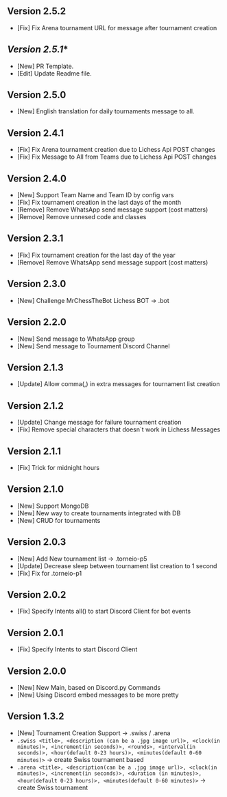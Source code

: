 **Version 2.5.2**
---
* \[Fix\] Fix Arena tournament URL for message after tournament creation

*Version 2.5.1**
---
* \[New\] PR Template.
* \[Edit\] Update Readme file.

**Version 2.5.0**
---
* \[New\] English translation for daily tournaments message to all.

**Version 2.4.1**
---
* \[Fix\] Fix Arena tournament creation due to Lichess Api POST changes
* \[Fix\] Fix Message to All from Teams due to Lichess Api POST changes

**Version 2.4.0**
---
* \[New\] Support Team Name and Team ID by config vars
* \[Fix\] Fix tournament creation in the last days of the month
* \[Remove\] Remove WhatsApp send message support (cost matters)
* \[Remove\] Remove unnesed code and classes

**Version 2.3.1**
---
* \[Fix\] Fix tournament creation for the last day of the year
* \[Remove\] Remove WhatsApp send message support (cost matters)

**Version 2.3.0**
---
* \[New\] Challenge MrChessTheBot Lichess BOT -> .bot

**Version 2.2.0**
---
* \[New\] Send message to WhatsApp group
* \[New\] Send message to Tournament Discord Channel

**Version 2.1.3**
---
* \[Update\] Allow comma(,) in extra messages for tournament list creation

**Version 2.1.2**
---
* \[Update\] Change message for failure tournament creation
* \[Fix\] Remove special characters that doesn`t work in Lichess Messages

**Version 2.1.1**
---
* \[Fix\] Trick for midnight hours

**Version 2.1.0**
---
* \[New\] Support MongoDB
* \[New\] New way to create tournaments integrated with DB
* \[New\] CRUD for tournaments

**Version 2.0.3**
---
* \[New\] Add New tournament list -> .torneio-p5
* \[Update\] Decrease sleep between tournament list creation to 1 second
* \[Fix\] Fix for .torneio-p1

**Version 2.0.2**
---
* \[Fix\] Specify Intents all() to start Discord Client for bot events


**Version 2.0.1**
---
* \[Fix\] Specify Intents to start Discord Client

**Version 2.0.0**
---
* \[New\] New Main, based on Discord.py Commands
* \[New\] Using Discord embed messages to be more pretty

**Version 1.3.2**
---
* \[New\] Tournament Creation Support -> .swiss / .arena
* `.swiss <title>, <description (can be a .jpg image url)>, <clock(in minutes)>, <increment(in seconds)>, <rounds>, <interval(in seconds)>, <hour(default 0-23 hours)>, <minutes(default 0-60 minutes)>` → create Swiss tournament based
* `.arena <title>, <description(can be a .jpg image url)>, <clock(in minutes)>, <increment(in seconds)>, <duration (in minutes)>, <hour(default 0-23 hours)>, <minutes(default 0-60 minutes)>` → create Swiss tournament